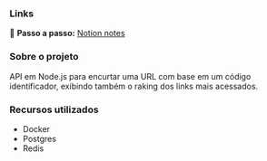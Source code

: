 ### Links
🔴 **Passo a passo:** [Notion notes](https://puzzled-bottle-1d3.notion.site/Short-Links-Node-js-7f78187502994b50bb3b277f834905e7)

### Sobre o projeto
API em Node.js para encurtar uma URL com base em um código identificador, exibindo também o raking dos links mais acessados.

### Recursos utilizados
  - Docker
  - Postgres
  - Redis
